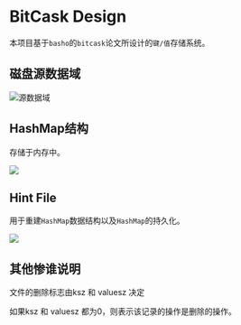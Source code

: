 # BitCask Design

本项目基于`basho`的`bitcask`论文所设计的`键/值`存储系统。

## 磁盘源数据域

![源数据域](http://pic.yupoo.com/iammutex/BwqvSyJo/qQIps.jpg)


## HashMap结构

存储于内存中。

![](http://pic.yupoo.com/iammutex/BwqvSLXE/F43A2.jpg)

## Hint File

用于重建`HashMap`数据结构以及`HashMap`的持久化。

![](http://pic.yupoo.com/iammutex/BwqvTat7/o6LeV.jpg)


## 其他惨谁说明

文件的删除标志由ksz 和 valuesz 决定

如果ksz 和 valuesz 都为0，则表示该记录的操作是删除的操作。
